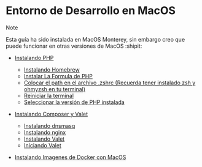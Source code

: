 # Entorno de Desarrollo en MacOS 

> [!NOTE]
> Esta guía ha sido instalada en MacOS Monterey, sin embargo creo que puede funcionar en otras versiones de MacOS :shipit:

* [ Instalando PHP ](https://github.com/hanier10/Documentation/blob/main/instalando_php_version_7.md)
  
   * [Instalando Homebrew](https://github.com/hanier10/Documentation/blob/main/instalando_php_version_7.md)
   * [Instalar La Formula de PHP](https://github.com/hanier10/Documentation/blob/main/instalando_php_version_7.md#instalar-la-f%C3%B3rmula-de-php)
   * [Colocar el path en el archivo .zshrc (Recuerda tener instalado zsh y ohmyzsh en tu terminal)](https://github.com/hanier10/Documentation/blob/main/instalando_php_version_7.md#colocar-el-path-en-el-archivo-zshrc-recuerda-tener-instalado-zsh-y-ohmyzsh-en-tu-terminal)
   * [Reiniciar la terminal](https://github.com/hanier10/Documentation/blob/main/instalando_php_version_7.md#reiniciar-la-terminal)
   * [Seleccionar la versión de PHP instalada](https://github.com/hanier10/Documentation/blob/main/instalando_php_version_7.md#seleccionar-la-versi%C3%B3n-de-php-instalada)
 
* [ Instalando Composer y Valet ](https://github.com/hanier10/Documentation/blob/main/composer_and_valet.md#instalando-composer-y-valet)
  
   * [Instalando dnsmasq](https://github.com/hanier10/Documentation/blob/main/composer_and_valet.md#instalando-dnsmasq)
   * [Instalando nginx](https://github.com/hanier10/Documentation/blob/main/composer_and_valet.md#instalando-nginx)
   * [Instalando Valet](https://github.com/hanier10/Documentation/blob/main/composer_and_valet.md#instalando-valet)
   * [Iniciando Valet](https://github.com/hanier10/Documentation/blob/main/composer_and_valet.md#iniciando-valet)

* [ Instalando Imagenes de Docker con MacOS ]([https://github.com/hanier10/Documentation/blob/main/composer_and_valet.md#instalando-composer-y-valet](https://github.com/hanier10/Documentation/blob/e9eebcf14444695394bfd57872a199d1f0b5e078/instalar-imagenes-docker-en-macos.md))
